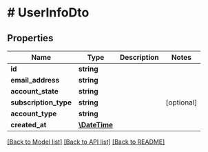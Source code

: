 # # UserInfoDto

## Properties

Name | Type | Description | Notes
------------ | ------------- | ------------- | -------------
**id** | **string** |  | 
**email_address** | **string** |  | 
**account_state** | **string** |  | 
**subscription_type** | **string** |  | [optional] 
**account_type** | **string** |  | 
**created_at** | [**\DateTime**](\DateTime) |  | 

[[Back to Model list]](../../README#documentation-for-models) [[Back to API list]](../../README#documentation-for-api-endpoints) [[Back to README]](../../README)


